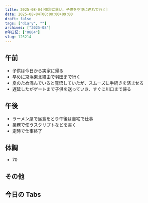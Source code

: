 ```yaml
---
title: 2025-08-04[強烈に暑い、子供を空港に連れて行く]
date: 2025-08-04T00:00:00+09:00
draft: false
tags: ["diary", ""]
archives: ["2025-08"]
n年日記: ["0804"]
slug: 125214
---
```


## 午前

- 子供は今日から実家に帰る
- 早めに京浜東北経由で羽田まで行く
- 夏のため混んでいると覚悟していたが、スムーズに手続きを済ませる
- 遅延したがゲートまで子供を送っていき、すぐに川口まで帰る

## 午後

- ラーメン屋で昼食をとり午後は自宅で仕事
- 業務で使うスクリプトなどを書く
- 定時で仕事終了

## 体調

- 70

## その他

## 今日の Tabs
